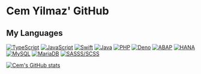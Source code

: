 # Cem Yilmaz' GitHub

## My Languages

[![TypeScript](https://img.shields.io/badge/-TypeScript-000000?logo=typescript&color=white)](https://www.typescriptlang.org)
[![JavaScript](https://img.shields.io/badge/-JavaScript-000000?logo=javaScript&color=white)](https://nodejs.org)
[![Swift](https://img.shields.io/badge/-Swift-000000?logo=swift&color=white)](https://swift.org)
[![Java](https://img.shields.io/badge/-Java-000000?logo=java&color=red)](https://www.java.com)
[![PHP](https://img.shields.io/badge/-PHP-000000?logo=php&color=white)](https://www.php.net/)
[![Deno](https://img.shields.io/badge/-Deno-000000?logo=deno&color=black)](https://deno.land/)
[![ABAP](https://img.shields.io/badge/-ABAP-000000?logo=sap&color=white)](https://help.sap.com/doc/abapdocu_752_index_htm)
[![HANA](https://img.shields.io/badge/-HANA-000000?logo=sap&color=white)](https://help.sap.com/viewer/4fe29514fd584807ac9f2a04f6754767/2.0.03/en-US/20ff532c751910148657c32fe3431a9f.html)
[![MySQL](https://img.shields.io/badge/-MySQL-000000?logo=mysql&color=white)](https://www.mysql.com)
[![MariaDB](https://img.shields.io/badge/-MariaDB-000000?logo=mariadb&color=darkblue)](https://mariadb.org)
[![SASSS/SCSS](https://img.shields.io/badge/-SCSS/SASS-000000?logo=sass&color=white)](https://sass-lang.com)

[![Cem's GitHub stats](https://github-readme-stats.vercel.app/api?username=CemYil03&hide=stars)](https://github.com/anuraghazra/github-readme-stats)

<!--
**CemYil03/CemYil03** is a ✨ _special_ ✨ repository because its `README.md` (this file) appears on your GitHub profile.

Here are some ideas to get you started:

- 🔭 I’m currently working on ...
- 🌱 I’m currently learning ...
- 👯 I’m looking to collaborate on ...
- 🤔 I’m looking for help with ...
- 💬 Ask me about ...
- 📫 How to reach me: ...
- 😄 Pronouns: ...
- ⚡ Fun fact: ...
-->
